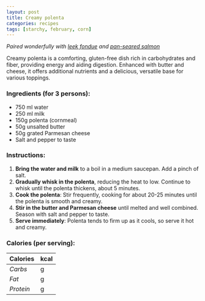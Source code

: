 ```yaml
---
layout: post
title: Creamy polenta
categories: recipes
tags: [starchy, february, corn]
---
```


*Paired wonderfully with <a href="/recipes/leek-fondue">leek fondue</a> and <a href="/recipes/pan-seared-salmon">pan-seared salmon</a>*

Creamy polenta is a comforting, gluten-free dish rich in carbohydrates and fiber, providing energy and aiding digestion. Enhanced with butter and cheese, it offers additional nutrients and a delicious, versatile base for various toppings.

### Ingredients (for 3 persons):
- 750 ml water
- 250 ml milk
- 150g polenta (cornmeal)
- 50g unsalted butter
- 50g grated Parmesan cheese
- Salt and pepper to taste

### Instructions:

1. **Bring the water and milk** to a boil in a medium saucepan. Add a pinch of salt.
2. **Gradually whisk in the polenta**, reducing the heat to low. Continue to whisk until the polenta thickens, about 5 minutes.
3. **Cook the polenta**: Stir frequently, cooking for about 20-25 minutes until the polenta is smooth and creamy.
4. **Stir in the butter and Parmesan cheese** until melted and well combined. Season with salt and pepper to taste.
5. **Serve immediately**: Polenta tends to firm up as it cools, so serve it hot and creamy.

### Calories (per serving):

| **Calories** | kcal |
| ----------- | ----------- |
| *Carbs* | g |
| *Fat* | g |
| *Protein* | g |